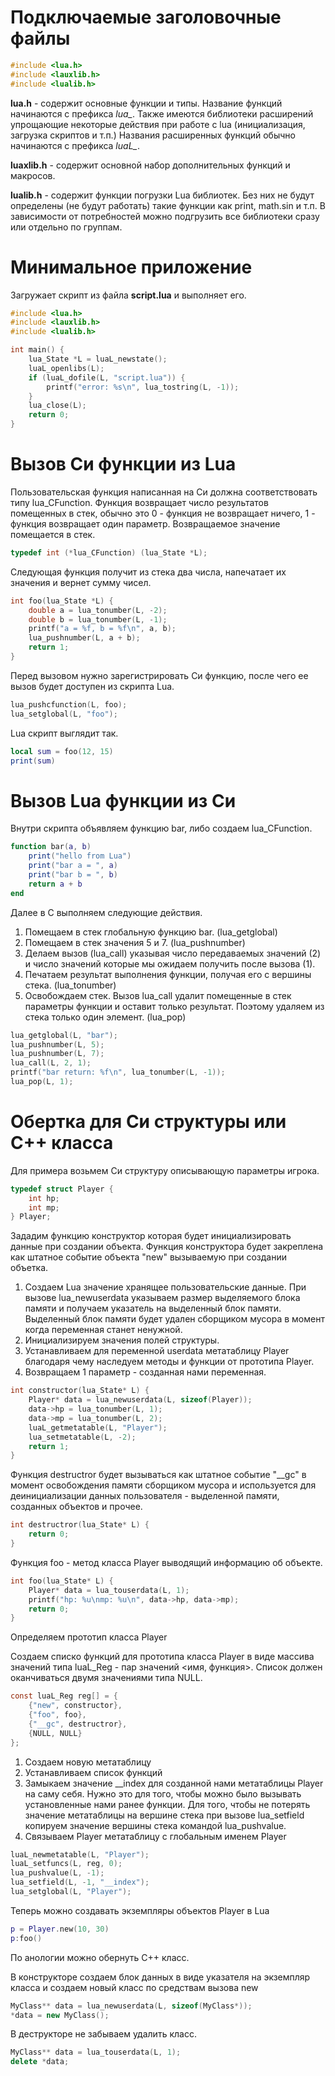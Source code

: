 # Подключаемые заголовочные файлы

```c
#include <lua.h>
#include <lauxlib.h>
#include <lualib.h>
```

**lua.h** - содержит основные функции и типы. Название функций начинаются с префикса *lua_*.  Также имеются библиотеки расширений упрощающие некоторые действия при работе с lua (инициализация, загрузка скриптов и т.п.) Названия расширенных функций обычно начинаются с префикса *luaL_*.

**luaxlib.h** - содержит основной набор дополнительных функций и макросов.

**lualib.h** - содержит функции погрузки Lua библиотек. Без них не будут определены (не будут работать) такие функции как print, math.sin и т.п. В зависимости от потребностей можно подгрузить все библиотеки сразу или отдельно по группам.

# Минимальное приложение

Загружает скрипт из файла **script.lua** и выполняет его.

```c
#include <lua.h>
#include <lauxlib.h>
#include <lualib.h>

int main() {
	lua_State *L = luaL_newstate();
	luaL_openlibs(L);
	if (luaL_dofile(L, "script.lua")) {
		printf("error: %s\n", lua_tostring(L, -1));
	}
	lua_close(L);
	return 0;
}
```

# Вызов Cи функции из Lua

Пользовательская функция написанная на Си должна соответствовать типу lua_CFunction. Функция возвращает число результатов помещенных в стек, обычно это 0 - функция не возвращает ничего, 1 - функция возвращает один параметр. Возвращаемое значение помещается в стек.

```c
typedef int (*lua_CFunction) (lua_State *L);
```

Следующая функция получит из стека два числа, напечатает их значения и вернет сумму чисел.

```c
int foo(lua_State *L) {
	double a = lua_tonumber(L, -2);
	double b = lua_tonumber(L, -1);
	printf("a = %f, b = %f\n", a, b);
	lua_pushnumber(L, a + b);
	return 1;
}
```

Перед вызовом нужно зарегистрировать Си функцию, после чего ее вызов будет доступен из скрипта Lua.

```c
lua_pushcfunction(L, foo);
lua_setglobal(L, "foo");
```

Lua скрипт выглядит так.

```lua
local sum = foo(12, 15)
print(sum)
```

# Вызов Lua функции из Си

Внутри скрипта объявляем функцию bar, либо создаем lua_CFunction.

```lua
function bar(a, b)
	print("hello from Lua")
	print("bar a = ", a)
	print("bar b = ", b)
	return a + b
end
```

Далее в С выполняем следующие действия.

1. Помещаем в стек глобальную функцию bar. (lua_getglobal)
2. Помещаем в стек значения 5 и 7. (lua_pushnumber)
3. Делаем вызов (lua_call) указывая число передаваемых значений (2) и число значений которые мы ожидаем получить после вызова (1).
4. Печатаем результат выполнения функции, получая его с вершины стека. (lua_tonumber)
5. Освобождаем стек. Вызов lua_call удалит помещенные в стек параметры функции и оставит только результат. Поэтому удаляем из стека только один элемент. (lua_pop)

```c
lua_getglobal(L, "bar");
lua_pushnumber(L, 5);
lua_pushnumber(L, 7);
lua_call(L, 2, 1);
printf("bar return: %f\n", lua_tonumber(L, -1));
lua_pop(L, 1);
```

# Обертка для Си структуры или С++ класса

Для примера возьмем Си структуру описывающую параметры игрока.

```c
typedef struct Player {
	int hp;
	int mp;
} Player;
```

Зададим функцию конструктор которая будет инициализировать данные при создании объекта. Функция конструктора будет закреплена как штатное событие объекта "new" вызываемую при создании объетка.

1. Создаем Lua значение хранящее пользовательские данные. При вызове lua_newuserdata указываем размер выделяемого блока памяти и получаем указатель на выделенный блок памяти. Выделенный блок памяти будет удален сборщиком мусора в момент когда переменная станет ненужной.
2. Инициализируем значения полей структуры.
3. Устанавливаем для переменной userdata метатаблицу Player благодаря чему наследуем методы и функции от прототипа Player.
4. Возвращаем 1 параметр - созданная нами переменная.

```c
int constructor(lua_State* L) {
	Player* data = lua_newuserdata(L, sizeof(Player));
	data->hp = lua_tonumber(L, 1);
	data->mp = lua_tonumber(L, 2);
	luaL_getmetatable(L, "Player");
	lua_setmetatable(L, -2);
	return 1;
}
```

Функция destructror будет вызываться как штатное событие "__gc" в момент освобождения памяти сборщиком мусора и используется для деинициализации данных пользователя - выделенной памяти, созданных объектов и прочее.

```c
int destructror(lua_State* L) {
	return 0;
}
```

Функция foo - метод класса Player выводящий информацию об объекте.

```c
int foo(lua_State* L) {
	Player* data = lua_touserdata(L, 1);
	printf("hp: %u\nmp: %u\n", data->hp, data->mp);
	return 0;
}
```

Определяем прототип класса Player

Создаем списко функций для прототипа класса Player в виде массива значений типа luaL_Reg - пар значений <имя, функция>. Список должен оканчиваться двумя значениями типа NULL.

```c
const luaL_Reg reg[] = {
	{"new", constructor},
	{"foo", foo},
	{"__gc", destructror},
	{NULL, NULL}
};
```

1. Создаем новую метатаблицу
2. Устанавливаем список функций
3. Замыкаем значение __index для созданной нами метатаблицы Player на саму себя. Нужно это для того, чтобы можно было вызывать установленные нами ранее функции. Для того, чтобы не потерять значение метатаблицы на вершине стека при вызове lua_setfield копируем значение вершины стека командой lua_pushvalue. 
4. Связываем Player метатаблицу с глобальным именем Player

```c
luaL_newmetatable(L, "Player");
luaL_setfuncs(L, reg, 0);
lua_pushvalue(L, -1);
lua_setfield(L, -1, "__index");
lua_setglobal(L, "Player");
```

Теперь можно создавать экземпляры объектов Player в Lua

```lua
p = Player.new(10, 30)
p:foo()

```

По анологии можно обернуть C++ класс.

В конструкторе создаем блок данных в виде указателя на экземпляр класса и создаем новый класс по средствам вызова new

```c++
MyClass** data = lua_newuserdata(L, sizeof(MyClass*));
*data = new MyClass();
```

В деструкторе не забываем удалить класс.

```c++
MyClass** data = lua_touserdata(L, 1);
delete *data;
```

